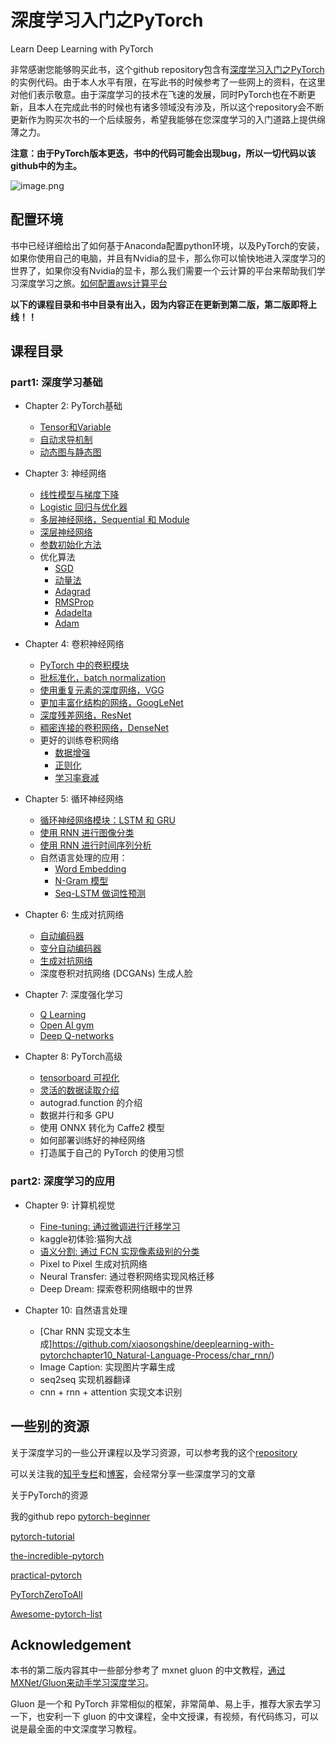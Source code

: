 # 深度学习入门之PyTorch 

Learn Deep Learning with PyTorch

非常感谢您能够购买此书，这个github repository包含有[深度学习入门之PyTorch](https://item.jd.com/17915495606.html)的实例代码。由于本人水平有限，在写此书的时候参考了一些网上的资料，在这里对他们表示敬意。由于深度学习的技术在飞速的发展，同时PyTorch也在不断更新，且本人在完成此书的时候也有诸多领域没有涉及，所以这个repository会不断更新作为购买次书的一个后续服务，希望我能够在您深度学习的入门道路上提供绵薄之力。

**注意：由于PyTorch版本更迭，书中的代码可能会出现bug，所以一切代码以该github中的为主。**

![image.png](http://upload-images.jianshu.io/upload_images/3623720-7cc3a383f486d157.png?imageMogr2/auto-orient/strip%7CimageView2/2/w/1240)

## 配置环境

书中已经详细给出了如何基于Anaconda配置python环境，以及PyTorch的安装，如果你使用自己的电脑，并且有Nvidia的显卡，那么你可以愉快地进入深度学习的世界了，如果你没有Nvidia的显卡，那么我们需要一个云计算的平台来帮助我们学习深度学习之旅。[如何配置aws计算平台](https://github.com/xiaosongshine/deeplearning-with-pytorch/blob/master/aws.md)


**以下的课程目录和书中目录有出入，因为内容正在更新到第二版，第二版即将上线！！**
## 课程目录
### part1: 深度学习基础
- Chapter 2: PyTorch基础
    - [Tensor和Variable](https://github.com/SherlockLiao/code-of-learn-deep-learning-with-pytorch/blob/master/chapter2_PyTorch-Basics/Tensor-and-Variable.ipynb)    
    - [自动求导机制](https://github.com/SherlockLiao/code-of-learn-deep-learning-with-pytorch/blob/master/chapter2_PyTorch-Basics/autograd.ipynb)
    - [动态图与静态图](https://github.com/SherlockLiao/code-of-learn-deep-learning-with-pytorch/blob/master/chapter2_PyTorch-Basics/dynamic-graph.ipynb)


- Chapter 3: 神经网络
    - [线性模型与梯度下降](https://github.com/SherlockLiao/code-of-learn-deep-learning-with-pytorch/blob/master/chapter3_NN/linear-regression-gradient-descend.ipynb)
    - [Logistic 回归与优化器](https://github.com/SherlockLiao/code-of-learn-deep-learning-with-pytorch/blob/master/chapter3_NN/logistic-regression/logistic-regression.ipynb)
    - [多层神经网络，Sequential 和 Module](https://github.com/SherlockLiao/code-of-learn-deep-learning-with-pytorch/blob/master/chapter3_NN/nn-sequential-module.ipynb)
    - [深层神经网络](https://github.com/SherlockLiao/code-of-learn-deep-learning-with-pytorch/blob/master/chapter3_NN/deep-nn.ipynb)
    - [参数初始化方法](https://github.com/SherlockLiao/code-of-learn-deep-learning-with-pytorch/blob/master/chapter3_NN/param_initialize.ipynb)
    - 优化算法
        - [SGD](https://github.com/SherlockLiao/code-of-learn-deep-learning-with-pytorch/blob/master/chapter3_NN/optimizer/sgd.ipynb)
        - [动量法](https://github.com/SherlockLiao/code-of-learn-deep-learning-with-pytorch/blob/master/chapter3_NN/optimizer/momentum.ipynb)
        - [Adagrad](https://github.com/SherlockLiao/code-of-learn-deep-learning-with-pytorch/blob/master/chapter3_NN/optimizer/adagrad.ipynb)
        - [RMSProp](https://github.com/SherlockLiao/code-of-learn-deep-learning-with-pytorch/blob/master/chapter3_NN/optimizer/rmsprop.ipynb)
        - [Adadelta](https://github.com/SherlockLiao/code-of-learn-deep-learning-with-pytorch/blob/master/chapter3_NN/optimizer/adadelta.ipynb)
        - [Adam](https://github.com/SherlockLiao/code-of-learn-deep-learning-with-pytorch/blob/master/chapter3_NN/optimizer/adam.ipynb)
- Chapter 4: 卷积神经网络
    - [PyTorch 中的卷积模块](https://github.com/SherlockLiao/code-of-learn-deep-learning-with-pytorch/blob/master/chapter4_CNN/basic_conv.ipynb)
    - [批标准化，batch normalization](https://github.com/SherlockLiao/code-of-learn-deep-learning-with-pytorch/blob/master/chapter4_CNN/batch-normalization.ipynb)
    - [使用重复元素的深度网络，VGG](https://github.com/SherlockLiao/code-of-learn-deep-learning-with-pytorch/blob/master/chapter4_CNN/vgg.ipynb)
    - [更加丰富化结构的网络，GoogLeNet](https://github.com/SherlockLiao/code-of-learn-deep-learning-with-pytorch/blob/master/chapter4_CNN/googlenet.ipynb)
    - [深度残差网络，ResNet](https://github.com/SherlockLiao/code-of-learn-deep-learning-with-pytorch/blob/master/chapter4_CNN/resnet.ipynb)
    - [稠密连接的卷积网络，DenseNet](https://github.com/SherlockLiao/code-of-learn-deep-learning-with-pytorch/blob/master/chapter4_CNN/densenet.ipynb)
    - 更好的训练卷积网络
        - [数据增强](https://github.com/SherlockLiao/code-of-learn-deep-learning-with-pytorch/blob/master/chapter4_CNN/data-augumentation.ipynb)
        - [正则化](https://github.com/SherlockLiao/code-of-learn-deep-learning-with-pytorch/blob/master/chapter4_CNN/regularization.ipynb)
        - [学习率衰减](https://github.com/SherlockLiao/code-of-learn-deep-learning-with-pytorch/blob/master/chapter4_CNN/lr-decay.ipynb)
- Chapter 5: 循环神经网络
    - [循环神经网络模块：LSTM 和 GRU](https://github.com/SherlockLiao/code-of-learn-deep-learning-with-pytorch/blob/master/chapter5_RNN/pytorch-rnn.ipynb)
    - [使用 RNN 进行图像分类](https://github.com/SherlockLiao/code-of-learn-deep-learning-with-pytorch/blob/master/chapter5_RNN/rnn-for-image.ipynb)
    - [使用 RNN 进行时间序列分析](https://github.com/SherlockLiao/code-of-learn-deep-learning-with-pytorch/blob/master/chapter5_RNN/time-series/lstm-time-series.ipynb)
    - 自然语言处理的应用：
        - [Word Embedding](https://github.com/SherlockLiao/code-of-learn-deep-learning-with-pytorch/blob/master/chapter5_RNN/nlp/word-embedding.ipynb)
        - [N-Gram 模型](https://github.com/SherlockLiao/code-of-learn-deep-learning-with-pytorch/blob/master/chapter5_RNN/nlp/n-gram.ipynb)
        - [Seq-LSTM 做词性预测](https://github.com/SherlockLiao/code-of-learn-deep-learning-with-pytorch/blob/master/chapter5_RNN/nlp/seq-lstm.ipynb)
- Chapter 6: 生成对抗网络
    - [自动编码器](https://github.com/SherlockLiao/code-of-learn-deep-learning-with-pytorch/blob/master/chapter6_GAN/autoencoder.ipynb)
    - [变分自动编码器](https://github.com/SherlockLiao/code-of-learn-deep-learning-with-pytorch/blob/master/chapter6_GAN/vae.ipynb)
    - [生成对抗网络](https://github.com/SherlockLiao/code-of-learn-deep-learning-with-pytorch/blob/master/chapter6_GAN/gan.ipynb)
    - 深度卷积对抗网络 (DCGANs) 生成人脸
- Chapter 7: 深度强化学习
    - [Q Learning](https://github.com/SherlockLiao/code-of-learn-deep-learning-with-pytorch/blob/master/chapter7_RL/q-learning-intro.ipynb)
    - [Open AI gym](https://github.com/SherlockLiao/code-of-learn-deep-learning-with-pytorch/blob/master/chapter7_RL/open_ai_gym.ipynb)
    - [Deep Q-networks](https://github.com/SherlockLiao/code-of-learn-deep-learning-with-pytorch/blob/master/chapter7_RL/dqn.ipynb)
- Chapter 8: PyTorch高级
    - [tensorboard 可视化](https://github.com/SherlockLiao/code-of-learn-deep-learning-with-pytorch/blob/master/chapter8_PyTorch-Advances/tensorboard.ipynb)
   - [灵活的数据读取介绍](https://github.com/SherlockLiao/code-of-learn-deep-learning-with-pytorch/blob/master/chapter8_PyTorch-Advances/data-io.ipynb)
    - autograd.function 的介绍
    - 数据并行和多 GPU
    - 使用 ONNX 转化为 Caffe2 模型
    - 如何部署训练好的神经网络
    - 打造属于自己的 PyTorch 的使用习惯

### part2: 深度学习的应用
- Chapter 9: 计算机视觉
    - [Fine-tuning: 通过微调进行迁移学习](https://github.com/xiaosongshine/deeplearning-with-pytorchmaster/chapter9_Computer-Vision/fine_tune/)
    - kaggle初体验:猫狗大战
    - [语义分割: 通过 FCN 实现像素级别的分类](https://github.com/xiaosongshine/deeplearning-with-pytorchmaster/chapter9_Computer-Vision/segmentation)
    - Pixel to Pixel 生成对抗网络
    - Neural Transfer: 通过卷积网络实现风格迁移
    - Deep Dream: 探索卷积网络眼中的世界

- Chapter 10: 自然语言处理
    - [Char RNN 实现文本生成]https://github.com/xiaosongshine/deeplearning-with-pytorchchapter10_Natural-Language-Process/char_rnn/) 
    - Image Caption: 实现图片字幕生成
    - seq2seq 实现机器翻译
    - cnn + rnn + attention 实现文本识别

## 一些别的资源

关于深度学习的一些公开课程以及学习资源，可以参考我的这个[repository](https://github.com/SherlockLiao/Roadmap-of-DL-and-ML)

可以关注我的[知乎专栏](https://zhuanlan.zhihu.com/c_94953554)和[博客](https://sherlockliao.github.io/)，会经常分享一些深度学习的文章

关于PyTorch的资源

我的github repo [pytorch-beginner](https://github.com/SherlockLiao/pytorch-beginner)

[pytorch-tutorial](https://github.com/yunjey/pytorch-tutorial)

[the-incredible-pytorch](https://github.com/ritchieng/the-incredible-pytorch)

[practical-pytorch](https://github.com/spro/practical-pytorch)

[PyTorchZeroToAll](https://github.com/hunkim/PyTorchZeroToAll)

[Awesome-pytorch-list](https://github.com/bharathgs/Awesome-pytorch-list)



## Acknowledgement

本书的第二版内容其中一些部分参考了 mxnet gluon 的中文教程，[通过MXNet/Gluon来动手学习深度学习](https://zh.gluon.ai/)。

Gluon 是一个和 PyTorch 非常相似的框架，非常简单、易上手，推荐大家去学习一下，也安利一下 gluon 的中文课程，全中文授课，有视频，有代码练习，可以说是最全面的中文深度学习教程。
